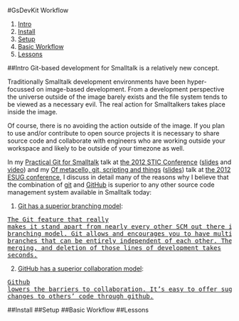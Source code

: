 #GsDevKit Workflow

1. [Intro](#intro)
2. [Install](#install)
3. [Setup](#setup)
4. [Basic Workflow](#basic-workflow)
5. [Lessons](#lessons)

##Intro
Git-based development for Smalltalk is a relatively new concept.

Traditionally Smalltalk development environments have been hyper-focussed on image-based development.
From a development perspective the universe outside of the image barely exists and the file system tends to be viewed as a necessary evil.
The real action for Smalltalkers takes place inside the image.

Of course, there is no avoiding the action outside of the image.
If you plan to use and/or contribute to open source projects it is necessary to share source code and collaborate with engineers who are working outside your workspace and likely to be outside of your timezone as well.

In my [Practical Git for Smalltalk][1] talk at [the 2012 STIC Conference][2] ([slides][3] and [video][4]) and my [Of metacello, git, scripting and things][7] ([slides][8]) talk at [the 2012 ESUG conference][9],  I discuss in detail many of the reasons why I believe that the combination of [git][5] and [GitHub][6] is superior to any other source code management system available in Smalltalk today:

1. [Git has a superior branching model][11]:

  <a href="http://git-scm.com/about"><pre>The Git feature that really makes it stand apart from nearly every other SCM out there 
is its branching model. Git allows and encourages you to have multiple local branches that 
can be entirely independent of each other. The creation, merging, and deletion of those 
lines of development takes seconds.</pre></a>

2. [GitHub has a superior collaboration model][10]:

  <a href="http://kbroman.org/github_tutorial/pages/why.html#why-use-githubhttpgithubcom"><pre>Github lowers the barriers to collaboration. It’s easy to offer suggested changes to 
others’ code through github.</pre></a>

##Install
##Setup
##Basic Workflow
##Lessons

[1]: http://www.stic.st/conferences/stic12/stic12-abstracts/practical-git-for-smalltalk/
[2]: http://www.stic.st/conferences/stic12/
[3]: http://www.stic.st/wp-content/conferences/2012/Wednesday/1415-Practical_Git_for_Smalltalk-Henrichs.pdf
[4]: https://youtu.be/ZIkoBQphtyM
[5]: http://git-scm.com/
[6]: https://github.com
[7]: https://www.google.com/calendar/render?eid=azJiYzE2bTVzYTZoNmZrcGE1YmtmMTU3aGsgdG85cmJ2cTRpNzFtZ2d1bWdicHUyM2I5dGtAZw&pli=1&t=AKUaPmYiiwfohu-fOZnL6itRFUaZbVbN9c2JlkS1xX8RJmqpkgy8gJAG93riS7aeoOredqVNF5xzOQl1lWcDiMLhkE428F1zxg&sf=true&output=xml#eventpage_6
[8]: http://www.slideshare.net/esug/of-metacello-git-scripting-and-things
[9]: http://www.esug.org/wiki/pier/Conferences/2012
[10]: https://help.github.com/categories/collaborating/
[11]: http://git-scm.com/book/en/v1/Git-Branching

